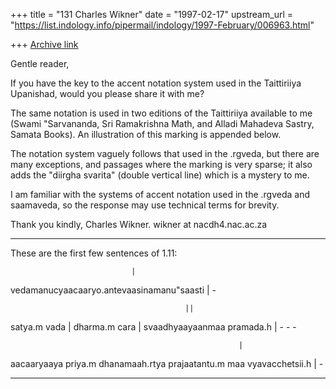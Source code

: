 +++
title = "131 Charles Wikner"
date = "1997-02-17"
upstream_url = "https://list.indology.info/pipermail/indology/1997-February/006963.html"

+++
[Archive link](https://list.indology.info/pipermail/indology/1997-February/006963.html)


Gentle reader, 

If you have the key to the accent notation system used in the 
Taittiriiya Upanishad, would you please share it with me?

The same notation is used in two editions of the Taittiriiya
available to me (Swami "Sarvananda, Sri Ramakrishna Math, and 
Alladi Mahadeva Sastry, Samata Books). An illustration of this
marking is appended below.

The notation system vaguely follows that used in the .rgveda, 
but there are many exceptions, and passages where the marking 
is very sparse; it also adds the "diirgha svarita" (double 
vertical line) which is a mystery to me.

I am familiar with the systems of accent notation used in the 
.rgveda and saamaveda, so the response may use technical terms 
for brevity.

Thank you kindly,
Charles Wikner.
wikner at nacdh4.nac.ac.za
______________________________________________________________________

These are the first few sentences of 1.11:


                               |
vedamanucyaacaaryo.antevaasinamanu"saasti | 
                                     -

                                           ||
satya.m vada |  dharma.m cara |  svaadhyaayaanmaa pramada.h | 
    -                -                              -

                                                       |
aacaaryaaya priya.m dhanamaah.rtya prajaatantu.m maa vyavacchetsii.h |
                                                             -
______________________________________________________________________





